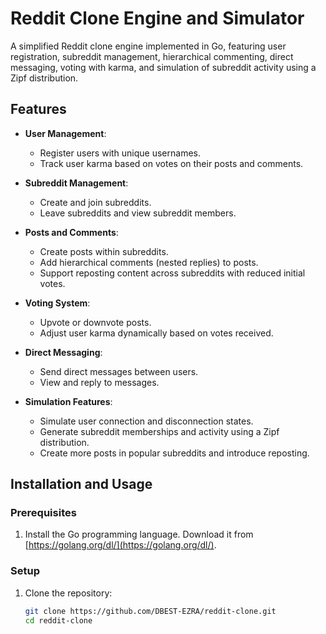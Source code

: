# Reddit Clone Engine and Simulator

A simplified Reddit clone engine implemented in Go, featuring user registration, subreddit management, hierarchical commenting, direct messaging, voting with karma, and simulation of subreddit activity using a Zipf distribution.

## Features

- **User Management**:
  - Register users with unique usernames.
  - Track user karma based on votes on their posts and comments.
  
- **Subreddit Management**:
  - Create and join subreddits.
  - Leave subreddits and view subreddit members.

- **Posts and Comments**:
  - Create posts within subreddits.
  - Add hierarchical comments (nested replies) to posts.
  - Support reposting content across subreddits with reduced initial votes.

- **Voting System**:
  - Upvote or downvote posts.
  - Adjust user karma dynamically based on votes received.

- **Direct Messaging**:
  - Send direct messages between users.
  - View and reply to messages.

- **Simulation Features**:
  - Simulate user connection and disconnection states.
  - Generate subreddit memberships and activity using a Zipf distribution.
  - Create more posts in popular subreddits and introduce reposting.

## Installation and Usage

### Prerequisites

1. Install the Go programming language. Download it from [https://golang.org/dl/](https://golang.org/dl/).

### Setup

1. Clone the repository:
   ```bash
   git clone https://github.com/DBEST-EZRA/reddit-clone.git
   cd reddit-clone

